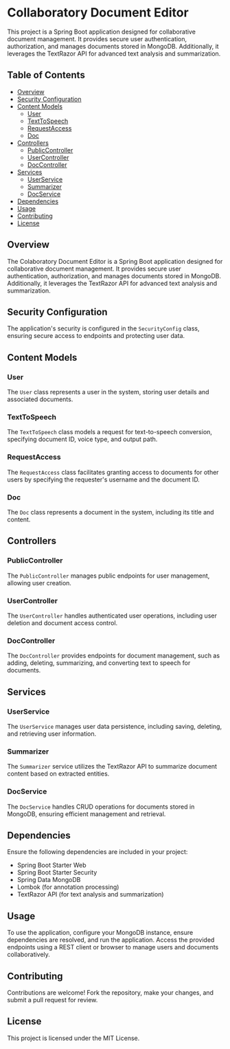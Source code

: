 # Collaboratory Document Editor

This project is a Spring Boot application designed for collaborative document management. It provides secure user authentication, authorization, and manages documents stored in MongoDB. Additionally, it leverages the TextRazor API for advanced text analysis and summarization.

## Table of Contents
- [Overview](#overview)
- [Security Configuration](#security-configuration)
- [Content Models](#content-models)
  - [User](#user)
  - [TextToSpeech](#texttospeech)
  - [RequestAccess](#requestaccess)
  - [Doc](#doc)
- [Controllers](#controllers)
  - [PublicController](#publiccontroller)
  - [UserController](#usercontroller)
  - [DocController](#doccontroller)
- [Services](#services)
  - [UserService](#userservice)
  - [Summarizer](#summarizer)
  - [DocService](#docservice)
- [Dependencies](#dependencies)
- [Usage](#usage)
- [Contributing](#contributing)
- [License](#license)

## Overview

The Colaboratory Document Editor is a Spring Boot application designed for collaborative document management. It provides secure user authentication, authorization, and manages documents stored in MongoDB. Additionally, it leverages the TextRazor API for advanced text analysis and summarization.

## Security Configuration

The application's security is configured in the `SecurityConfig` class, ensuring secure access to endpoints and protecting user data.

## Content Models

### User

The `User` class represents a user in the system, storing user details and associated documents.

### TextToSpeech

The `TextToSpeech` class models a request for text-to-speech conversion, specifying document ID, voice type, and output path.

### RequestAccess

The `RequestAccess` class facilitates granting access to documents for other users by specifying the requester's username and the document ID.

### Doc

The `Doc` class represents a document in the system, including its title and content.

## Controllers

### PublicController

The `PublicController` manages public endpoints for user management, allowing user creation.

### UserController

The `UserController` handles authenticated user operations, including user deletion and document access control.

### DocController

The `DocController` provides endpoints for document management, such as adding, deleting, summarizing, and converting text to speech for documents.

## Services

### UserService

The `UserService` manages user data persistence, including saving, deleting, and retrieving user information.

### Summarizer

The `Summarizer` service utilizes the TextRazor API to summarize document content based on extracted entities.

### DocService

The `DocService` handles CRUD operations for documents stored in MongoDB, ensuring efficient management and retrieval.

## Dependencies

Ensure the following dependencies are included in your project:

- Spring Boot Starter Web
- Spring Boot Starter Security
- Spring Data MongoDB
- Lombok (for annotation processing)
- TextRazor API (for text analysis and summarization)

## Usage

To use the application, configure your MongoDB instance, ensure dependencies are resolved, and run the application. Access the provided endpoints using a REST client or browser to manage users and documents collaboratively.

## Contributing

Contributions are welcome! Fork the repository, make your changes, and submit a pull request for review.

## License

This project is licensed under the MIT License.
